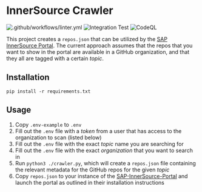 # InnerSource Crawler
![.github/workflows/linter.yml](https://github.com/zkoppert/innersource-crawler/actions/workflows/linter.yml/badge.svg) ![Integration Test](https://github.com/zkoppert/innersource-crawler/actions/workflows/integration_tests.yml/badge.svg) ![CodeQL](https://github.com/zkoppert/innersource-crawler/actions/workflows/codeql-analysis.yml/badge.svg)

This project creates a `repos.json` that can be utilized by the [SAP InnerSource Portal][SAP-InnerSource-Portal]. The current approach assumes that the repos that you want to show in the portal are available in a GitHub organization, and that they all are tagged with a certain _topic_.

## Installation

`pip install -r requirements.txt`

## Usage

1. Copy `.env-example` to `.env`
1. Fill out the `.env` file with a _token_ from a user that has access to the organization to scan (listed below)
1. Fill out the `.env` file with the exact _topic_ name you are searching for
1. Fill out the `.env` file with the exact _organization_ that you want to search in
1. Run `python3 ./crawler.py`, which will create a `repos.json` file containing the relevant metadata for the GitHub repos for the given _topic_
1. Copy `repos.json` to your instance of the [SAP-InnerSource-Portal][SAP-InnerSource-Portal] and launch the portal as outlined in their installation instructions

[SAP-InnerSource-Portal]: https://github.com/sap/project-portal-for-InnerSource
